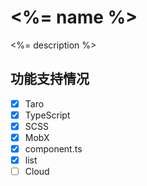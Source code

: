 # <%= name %>

<%= description %>

## 功能支持情况

- [x] Taro
- [x] TypeScript
- [x] SCSS
- [x] MobX
- [x] component.ts
- [x] list
- [ ] Cloud
